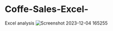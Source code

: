 # Coffe-Sales-Excel-
Excel analysis
![Screenshot 2023-12-04 165255](https://github.com/RameesAnalayzing/Coffe-Sales-Excel-/assets/146474600/d6ac478a-e9ee-4b34-8e87-c14d38502617)
